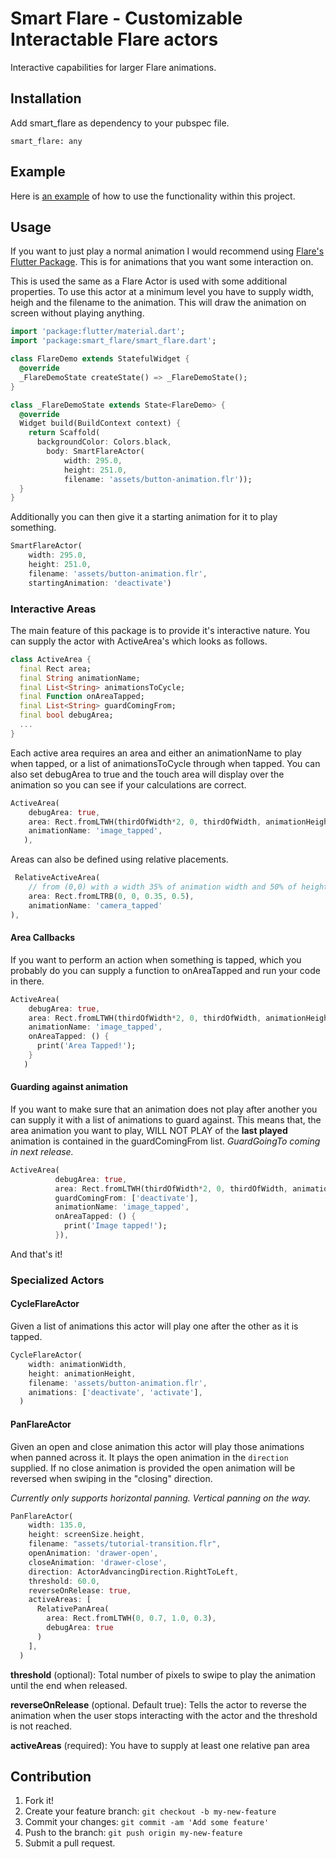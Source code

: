 # Smart Flare - Customizable Interactable Flare actors

Interactive capabilities for larger Flare animations.

## Installation

Add smart_flare as dependency to your pubspec file.

```
smart_flare: any
```

## Example

Here is [an example]() of how to use the functionality within this project.

## Usage

If you want to just play a normal animation I would recommend using [Flare's Flutter Package](https://pub.dartlang.org/packages/flare_flutter). This is for animations that you want some interaction on.

This is used the same as a Flare Actor is used with some additional properties. To use this actor at a minimum level you have to supply width, heigh and the filename to the animation. This will draw the animation on screen without playing anything.

```dart
import 'package:flutter/material.dart';
import 'package:smart_flare/smart_flare.dart';

class FlareDemo extends StatefulWidget {
  @override
  _FlareDemoState createState() => _FlareDemoState();
}

class _FlareDemoState extends State<FlareDemo> {
  @override
  Widget build(BuildContext context) {
    return Scaffold(
      backgroundColor: Colors.black,
        body: SmartFlareActor(
            width: 295.0,
            height: 251.0,
            filename: 'assets/button-animation.flr'));
  }
}
```

Additionally you can then give it a starting animation for it to play something.

```dart
SmartFlareActor(
    width: 295.0,
    height: 251.0,
    filename: 'assets/button-animation.flr',
    startingAnimation: 'deactivate')
```

### Interactive Areas

The main feature of this package is to provide it's interactive nature. You can supply the actor with ActiveArea's which looks as follows.

```dart
class ActiveArea {
  final Rect area;
  final String animationName;
  final List<String> animationsToCycle;
  final Function onAreaTapped;
  final List<String> guardComingFrom;
  final bool debugArea;
  ...
}
```

Each active area requires an area and either an animationName to play when tapped, or a list of animationsToCycle through when tapped. You can also set debugArea to true and the touch area will display over the animation so you can see if your calculations are correct.

```dart
ActiveArea(
    debugArea: true,
    area: Rect.fromLTWH(thirdOfWidth*2, 0, thirdOfWidth, animationHeight / 2),
    animationName: 'image_tapped',
   ),
```

Areas can also be defined using relative placements.

```dart
 RelativeActiveArea(
    // from (0,0) with a width 35% of animation width and 50% of height
    area: Rect.fromLTRB(0, 0, 0.35, 0.5),
    animationName: 'camera_tapped'
),
```

#### Area Callbacks

If you want to perform an action when something is tapped, which you probably do you can supply a function to onAreaTapped and run your code in there.

```dart
ActiveArea(
    debugArea: true,
    area: Rect.fromLTWH(thirdOfWidth*2, 0, thirdOfWidth, animationHeight / 2),
    animationName: 'image_tapped',
    onAreaTapped: () {
      print('Area Tapped!');
    }
   )
```

#### Guarding against animation

If you want to make sure that an animation does not play after another you can supply it with a list of animations to guard against. This means that, the area animation you want to play, WILL NOT PLAY of the **last played** animation is contained in the guardComingFrom list. _GuardGoingTo coming in next release._

```dart
ActiveArea(
          debugArea: true,
          area: Rect.fromLTWH(thirdOfWidth*2, 0, thirdOfWidth, animationHeight / 2),
          guardComingFrom: ['deactivate'],
          animationName: 'image_tapped',
          onAreaTapped: () {
            print('Image tapped!');
          }),
```

And that's it!

### Specialized Actors

#### CycleFlareActor

Given a list of animations this actor will play one after the other as it is tapped.

```dart
CycleFlareActor(
    width: animationWidth,
    height: animationHeight,
    filename: 'assets/button-animation.flr',
    animations: ['deactivate', 'activate'],
  )
```

#### PanFlareActor

Given an open and close animation this actor will play those animations when panned across it. It plays the open animation in the `direction` supplied. If no close animation is provided the open animation will be reversed when swiping in the "closing" direction.

_Currently only supports horizontal panning. Vertical panning on the way._

```dart
PanFlareActor(
    width: 135.0,
    height: screenSize.height,
    filename: "assets/tutorial-transition.flr",
    openAnimation: 'drawer-open',
    closeAnimation: 'drawer-close',
    direction: ActorAdvancingDirection.RightToLeft,
    threshold: 60.0,
    reverseOnRelease: true,
    activeAreas: [
      RelativePanArea(
        area: Rect.fromLTWH(0, 0.7, 1.0, 0.3),
        debugArea: true
      )
    ],
  )
```

**threshold** (optional): Total number of pixels to swipe to play the animation until the end when released.

**reverseOnRelease** (optional. Default true): Tells the actor to reverse the animation when the user stops interacting with the actor and the threshold is not reached.

**activeAreas** (required): You have to supply at least one relative pan area

## Contribution

1. Fork it!
2. Create your feature branch: `git checkout -b my-new-feature`
3. Commit your changes: `git commit -am 'Add some feature'`
4. Push to the branch: `git push origin my-new-feature`
5. Submit a pull request.
